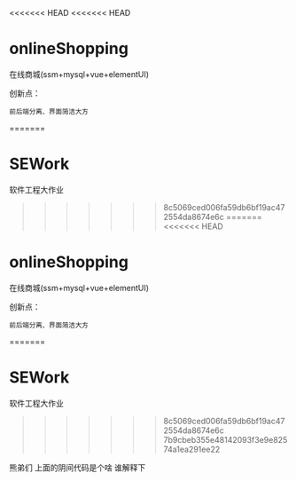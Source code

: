 <<<<<<< HEAD
<<<<<<< HEAD
# onlineShopping
在线商城(ssm+mysql+vue+elementUI)  

创新点：  

    前后端分离、界面简洁大方  
=======
# SEWork
软件工程大作业
>>>>>>> 8c5069ced006fa59db6bf19ac472554da8674e6c
=======
<<<<<<< HEAD
# onlineShopping
在线商城(ssm+mysql+vue+elementUI)  

创新点：  

    前后端分离、界面简洁大方  
=======
# SEWork
软件工程大作业
>>>>>>> 8c5069ced006fa59db6bf19ac472554da8674e6c
>>>>>>> 7b9cbeb355e48142093f3e9e82574a1ea291ee22

熊弟们 上面的阴间代码是个啥 谁解释下
